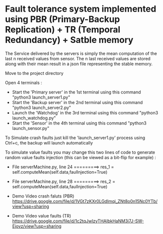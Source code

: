 # Fault tolerance system implemented using PBR (Primary-Backup Replication) + TR (Temporal Redundancy) + Satble memory 
The Service delivered by the servers is simply the mean computation of the last n received values from sensor. The n last received values are stored along with their mean result in a json file representing the stable memory. 

Move to the project directory

Open 4 terminals :

* Start the 'Primary server' in the 1st terminal using this command "python3 launch_server1.py"
* Start the 'Backup server' in the 2nd terminal using this command "python3 launch_server2.py"
* Launch the 'Watchdog' in the 3rd terminal using this command "python3 launch_watchdog.py"
* Start the 'Sensor' in the 4th terminal using this command "python3 launch_sensor.py"
 
 To Simulate crash faults just kill the 'launch_server1.py' process using Ctrl+c, the backup will launch automatically
 
 To simulate value faults you may change this two lines of code to generate random value faults injection (this can be viewed as a bit-flip for example) :
 
 * File serverMachine.py, line 24 =========> res_1 = self.computeMean(self.data,faulInjection=True)
 * File serverMachine.py, line 28 =========> res_2 = self.computeMean(self.data,faulInjection=True)
 
 * Demo Video crash faluts (PBR) https://drive.google.com/file/d/1VGt7zKXr0LGdImqi_ZNt8o0n15Nc0YTb/view?usp=sharing
 * Demo Video value faults (TR) https://drive.google.com/file/d/1c2tqJwIzyTHAIbkHaNM3j7J-SW-Ejovz/view?usp=sharing
 
